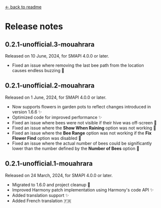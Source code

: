 ﻿[← back to readme](../README.md)

# Release notes

## 0.2.1-unofficial.3-mouahrara
Released on 10 June, 2024, for SMAPI 4.0.0 or later.
* Fixed an issue where removing the last bee path from the location causes endless buzzing 🔧

## 0.2.1-unofficial.2-mouahrara
Released on 1 June, 2024, for SMAPI 4.0.0 or later.
* Now supports flowers in garden pots to reflect changes introduced in version 1.6.6 ✨
* Optimized code for improved performance ✨
* Fixed an issue where bees were not visible if their hive was off-screen 🔧
* Fixed an issue where the **Show When Raining** option was not working 🔧
* Fixed an issue where the **Bee Range** option was not working if the **Fix Flower Find** option was disabled 🔧
* Fixed an issue where the actual number of bees could be significantly lower than the number defined by the **Number of Bees** option 🔧

## 0.2.1-unofficial.1-mouahrara
Released on 24 March, 2024, for SMAPI 4.0.0 or later.
* Migrated to 1.6.0 and project cleanup 🚀
* Improved Harmony patch implementation using Harmony's code API ✨
* Added translation support ✨
* Added French translation 🇫🇷
